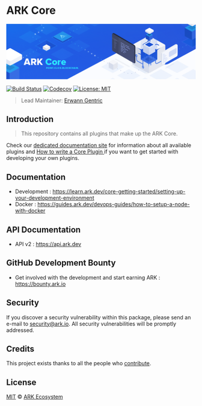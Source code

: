 # ARK Core

<p align="center">
    <img src="https://raw.githubusercontent.com/ARKEcosystem/core/master/banner.png" />
</p>


[![Build Status](https://badgen.now.sh/github/status/ArkEcosystem/core/master)](https://github.com/ArkEcosystem/core/actions)
[![Codecov](https://badgen.now.sh/codecov/c/github/arkecosystem/core)](https://codecov.io/gh/arkecosystem/core)
[![License: MIT](https://badgen.now.sh/badge/license/MIT/green)](https://opensource.org/licenses/MIT)

> Lead Maintainer: [Erwann Gentric](https://github.com/air1one)

## Introduction

> This repository contains all plugins that make up the ARK Core.

Check our [dedicated documentation site](https://learn.ark.dev) for information about all available plugins and [How to write a Core Plugin
](https://learn.ark.dev/application-development/how-to-write-core-dapps) if you want to get started with developing your own plugins.

## Documentation

-   Development : https://learn.ark.dev/core-getting-started/setting-up-your-development-environment
-   Docker : https://guides.ark.dev/devops-guides/how-to-setup-a-node-with-docker

## API Documentation

-   API v2 : https://api.ark.dev

## GitHub Development Bounty

-   Get involved with the development and start earning ARK : https://bounty.ark.io

## Security

If you discover a security vulnerability within this package, please send an e-mail to security@ark.io. All security vulnerabilities will be promptly addressed.

## Credits

This project exists thanks to all the people who [contribute](../../contributors).

## License

[MIT](LICENSE) © [ARK Ecosystem](https://ark.io)
